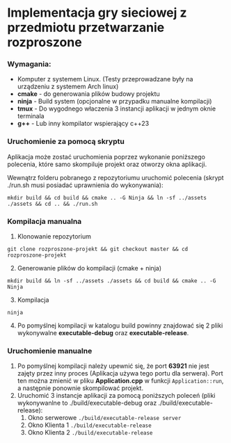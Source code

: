 
# Implementacja gry sieciowej z przedmiotu przetwarzanie rozproszone

### Wymagania:
- Komputer z systemem Linux. (Testy przeprowadzane były na urządzeniu z systemem Arch linux)
- **cmake** - do generowania plików budowy projektu
- **ninja** - Build system (opcjonalne w przypadku manualne kompilacji)
- **tmux** - Do wygodnego właczenia 3 instancji aplikacji w jednym oknie terminala
- **g++**  - Lub inny kompilator wspierający c++23


### Uruchomienie za pomocą skryptu

Aplikacja może zostać uruchomienia poprzez wykonanie poniższego polecenia, które samo skompiluje projekt oraz otworzy okna aplikacji.

Wewnątrz folderu pobranego z repozytoriumu uruchomić polecenia (skrypt ./run.sh musi posiadać uprawnienia do wykonywania):
```
mkdir build && cd build && cmake .. -G Ninja && ln -sf ../assets ./assets && cd .. && ./run.sh
```

### Kompilacja manualna

1. Klonowanie repozytorium
```
git clone rozproszone-projekt && git checkout master && cd rozproszone-projekt
```
2. Generowanie plików do kompilacji (cmake + ninja)
```
mkdir build && ln -sf ../assets ./assets && cd build && cmake .. -G Ninja 
```
3. Kompilacja
```
ninja
```
4. Po pomyślnej kompilacji w katalogu build powinny znajdować się 2 pliki wykonywalne **executable-debug** oraz **executable-release**.

### Uruchomienie manualne

1. Po pomyślnej kompilacji należy upewnić się, że port **63921** nie jest zajęty przez inny proces (Aplikacja używa tego portu dla serwera). Port ten można zmienić w pliku **Application.cpp** w funkcji ```Application::run```, a następnie ponownie skompilować projekt.
2. Uruchomić 3 instancje aplikacji za pomocą poniższych poleceń (pliki wykonywanlne to ./build/executable-debug oraz ./build/executable-release):
    1. Okno serwerowe ```./build/executable-release server```
    2. Okno Klienta 1 ```./build/executable-release```
    3. Okno Klienta 2 ```./build/executable-release```
